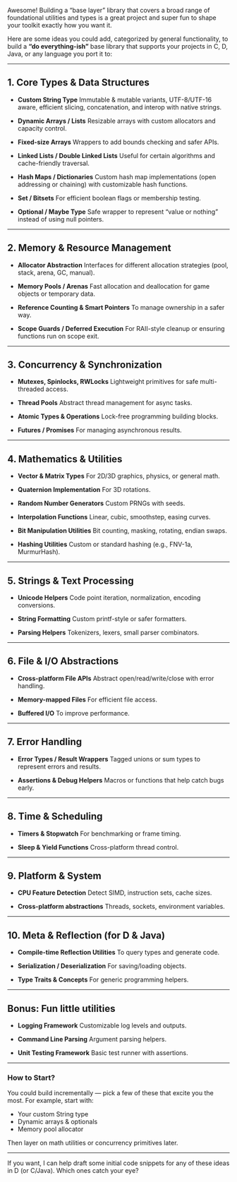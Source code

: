 Awesome! Building a “base layer” library that covers a broad range of foundational utilities and types is a great project and super fun to shape your toolkit exactly how you want it.

Here are some ideas you could add, categorized by general functionality, to build a **“do everything-ish”** base library that supports your projects in C, D, Java, or any language you port it to:

---

## 1. **Core Types & Data Structures**

* **Custom String Type**
  Immutable & mutable variants, UTF-8/UTF-16 aware, efficient slicing, concatenation, and interop with native strings.

* **Dynamic Arrays / Lists**
  Resizable arrays with custom allocators and capacity control.

* **Fixed-size Arrays**
  Wrappers to add bounds checking and safer APIs.

* **Linked Lists / Double Linked Lists**
  Useful for certain algorithms and cache-friendly traversal.

* **Hash Maps / Dictionaries**
  Custom hash map implementations (open addressing or chaining) with customizable hash functions.

* **Set / Bitsets**
  For efficient boolean flags or membership testing.

* **Optional / Maybe Type**
  Safe wrapper to represent “value or nothing” instead of using null pointers.

---

## 2. **Memory & Resource Management**

* **Allocator Abstraction**
  Interfaces for different allocation strategies (pool, stack, arena, GC, manual).

* **Memory Pools / Arenas**
  Fast allocation and deallocation for game objects or temporary data.

* **Reference Counting & Smart Pointers**
  To manage ownership in a safer way.

* **Scope Guards / Deferred Execution**
  For RAII-style cleanup or ensuring functions run on scope exit.

---

## 3. **Concurrency & Synchronization**

* **Mutexes, Spinlocks, RWLocks**
  Lightweight primitives for safe multi-threaded access.

* **Thread Pools**
  Abstract thread management for async tasks.

* **Atomic Types & Operations**
  Lock-free programming building blocks.

* **Futures / Promises**
  For managing asynchronous results.

---

## 4. **Mathematics & Utilities**

* **Vector & Matrix Types**
  For 2D/3D graphics, physics, or general math.

* **Quaternion Implementation**
  For 3D rotations.

* **Random Number Generators**
  Custom PRNGs with seeds.

* **Interpolation Functions**
  Linear, cubic, smoothstep, easing curves.

* **Bit Manipulation Utilities**
  Bit counting, masking, rotating, endian swaps.

* **Hashing Utilities**
  Custom or standard hashing (e.g., FNV-1a, MurmurHash).

---

## 5. **Strings & Text Processing**

* **Unicode Helpers**
  Code point iteration, normalization, encoding conversions.

* **String Formatting**
  Custom printf-style or safer formatters.

* **Parsing Helpers**
  Tokenizers, lexers, small parser combinators.

---

## 6. **File & I/O Abstractions**

* **Cross-platform File APIs**
  Abstract open/read/write/close with error handling.

* **Memory-mapped Files**
  For efficient file access.

* **Buffered I/O**
  To improve performance.

---

## 7. **Error Handling**

* **Error Types / Result Wrappers**
  Tagged unions or sum types to represent errors and results.

* **Assertions & Debug Helpers**
  Macros or functions that help catch bugs early.

---

## 8. **Time & Scheduling**

* **Timers & Stopwatch**
  For benchmarking or frame timing.

* **Sleep & Yield Functions**
  Cross-platform thread control.

---

## 9. **Platform & System**

* **CPU Feature Detection**
  Detect SIMD, instruction sets, cache sizes.

* **Cross-platform abstractions**
  Threads, sockets, environment variables.

---

## 10. **Meta & Reflection (for D & Java)**

* **Compile-time Reflection Utilities**
  To query types and generate code.

* **Serialization / Deserialization**
  For saving/loading objects.

* **Type Traits & Concepts**
  For generic programming helpers.

---

## Bonus: Fun little utilities

* **Logging Framework**
  Customizable log levels and outputs.

* **Command Line Parsing**
  Argument parsing helpers.

* **Unit Testing Framework**
  Basic test runner with assertions.

---

### How to Start?

You could build incrementally — pick a few of these that excite you the most. For example, start with:

* Your custom String type
* Dynamic arrays & optionals
* Memory pool allocator

Then layer on math utilities or concurrency primitives later.

---

If you want, I can help draft some initial code snippets for any of these ideas in D (or C/Java). Which ones catch your eye?
